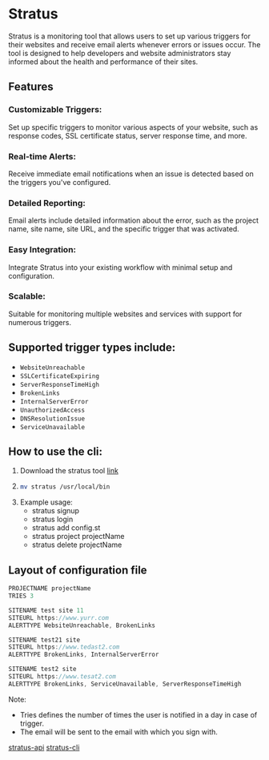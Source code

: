 # Stratus

Stratus is a monitoring tool that allows users to set up various triggers for their websites and receive email alerts whenever errors or issues occur. The tool is designed to help developers and website administrators stay informed about the health and performance of their sites.

## Features
### Customizable Triggers: 
Set up specific triggers to monitor various aspects of your website, such as response codes, SSL certificate status, server response time, and more.
### Real-time Alerts: 
Receive immediate email notifications when an issue is detected based on the triggers you've configured.
### Detailed Reporting: 
Email alerts include detailed information about the error, such as the project name, site name, site URL, and the specific trigger that was activated.
### Easy Integration: 
Integrate Stratus into your existing workflow with minimal setup and configuration.
### Scalable: 
Suitable for monitoring multiple websites and services with support for numerous triggers.

## Supported trigger types include:

- ```WebsiteUnreachable```
- ```SSLCertificateExpiring```
- ```ServerResponseTimeHigh```
- ```BrokenLinks```
- ```InternalServerError```
- ```UnauthorizedAccess```
- ```DNSResolutionIssue```
- ```ServiceUnavailable```

## How to use the cli:
1. Download the stratus tool [link](https://github.com/NIXBLACK11/stratus-cli/blob/main/stratus)
2.  ```bash
    mv stratus /usr/local/bin
    ```
3. Example usage:
    - stratus signup
    - stratus login
    - stratus add config.st
    - stratus project projectName
    - stratus delete projectName

## Layout of configuration file
```js
PROJECTNAME projectName
TRIES 3 

SITENAME test site 11
SITEURL https://www.yurr.com
ALERTTYPE WebsiteUnreachable, BrokenLinks

SITENAME test21 site
SITEURL https://www.tedast2.com
ALERTTYPE BrokenLinks, InternalServerError

SITENAME test2 site
SITEURL https://www.tesat2.com
ALERTTYPE BrokenLinks, ServiceUnavailable, ServerResponseTimeHigh
```
Note: 
- Tries defines the number of times the user is notified in a day in case of trigger.
- The email will be sent to the email with which you sign with.

[stratus-api](https://github.com/NIXBLACK11/stratus-api)
[stratus-cli](https://github.com/NIXBLACK11/stratus-cli)